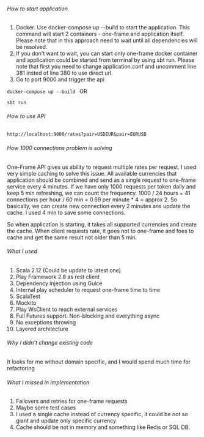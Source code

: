 ###### How to start application.

1) Docker. Use docker-compose up --build to start the application. 
  This command will start 2 containers - one-frame and application itself.
Please note that in this approach need to wait until all dependencies will be resolved.
2) If you don't want to wait, you can start only one-frame docker container and application could be started from terminal by using sbt run. Please note that first you need to change application.conf and uncomment line 381 insted of line 380 to use direct url.
3) Go to port 9000 and trigger the api

`docker-compose up --build
`
OR

`sbt run`

###### How to use API

`http://localhost:9000/rates?pair=USDEUR&pair=EURUSD
`

###### How 1000 connections problem is solving
One-Frame API gives us ability to request multiple rates per request.
I used very simple caching to solve this issue. All available currencies that application should be combined and send as a single request to 
one-frame service every 4 minutes. If we have only 1000 requests per token daily and keep 5 min refreshing, we can count the frequency. 1000 / 24 hours = 41 connections per hour / 60 min = 0.69 per minute * 4 = approx 2.
So basically, we can create new connection every 2 minutes ans update the cache. I used 4 min to save some connections.

So when application is starting, it takes all supported currencies and create the cache.
When client requests rate, it goes not to one-frame and foes to cache and get the same result not older than 5 min.

###### What I used
1) Scala 2.12 (Could be update to latest one)
2) Play Framework 2.8 as rest client
3) Dependency injection using Guice
4) Internal play scheduler to request one-frame time to time
5) ScalaTest
6) Mockito
7) Play WsClient to reach external services
8) Full Futures support. Non-blocking and everything async
9) No exceptions throwing
10) Layered architecture

###### Why I didn't change existing code

It looks for me without domain specific, and I would spend much time for refactoring

###### What I missed in implementation

1) Failovers and retries for one-frame requests
2) Maybe some test cases
3) I used a single cache instead of currency specific, it could be not so giant and update only specific currency
4) Cache should be not in memory and something like Redis or SQL DB.